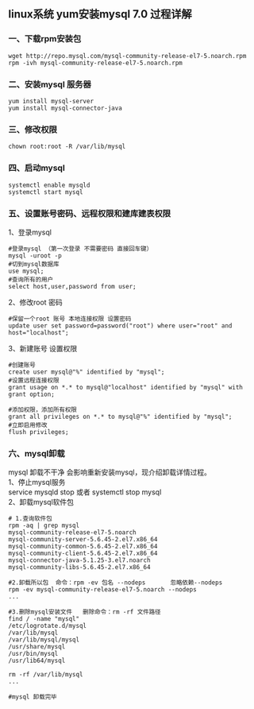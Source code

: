 ## linux系统  yum安装mysql 7.0 过程详解

### 一、下载rpm安装包
```
wget http://repo.mysql.com/mysql-community-release-el7-5.noarch.rpm
rpm -ivh mysql-community-release-el7-5.noarch.rpm
```

### 二、安装mysql 服务器
```
yum install mysql-server
yum install mysql-connector-java
```

### 三、修改权限
```
chown root:root -R /var/lib/mysql
```

### 四、启动mysql
```
systemctl enable mysqld
systemctl start mysql
```

### 五、设置账号密码、远程权限和建库建表权限
1、登录mysql
```
#登录mysql （第一次登录 不需要密码 直接回车键）
mysql -uroot -p
#切到mysql数据库
use mysql;
#查询所有的用户
select host,user,password from user;
```
2、修改root 密码
```
#保留一个root 账号 本地连接权限 设置密码
update user set password=password("root") where user="root" and host="localhost";
```

3、新建账号 设置权限
```
#创建账号
create user mysql@"%" identified by "mysql";
#设置远程连接权限
grant usage on *.* to mysql@"localhost" identified by "mysql" with grant option;
 
#添加权限，添加所有权限
grant all privileges on *.* to mysql@"%" identified by "mysql";
#立即启用修改
flush privileges;
```
### 六、mysql卸载
mysql 卸载不干净 会影响重新安装mysql，现介绍卸载详情过程。    
1、停止mysql服务    
service mysqld stop 或者 systemctl stop mysql    
2、卸载mysql软件包
```
# 1.查询软件包
rpm -aq | grep mysql
mysql-community-release-el7-5.noarch
mysql-community-server-5.6.45-2.el7.x86_64
mysql-community-common-5.6.45-2.el7.x86_64
mysql-community-client-5.6.45-2.el7.x86_64
mysql-connector-java-5.1.25-3.el7.noarch
mysql-community-libs-5.6.45-2.el7.x86_64
 
#2.卸载所以包  命令：rpm -ev 包名 --nodeps       忽略依赖--nodeps 
rpm -ev mysql-community-release-el7-5.noarch --nodeps
...
 
#3.删除mysql安装文件   删除命令：rm -rf 文件路径
find / -name "mysql"
/etc/logrotate.d/mysql
/var/lib/mysql
/var/lib/mysql/mysql
/usr/share/mysql
/usr/bin/mysql
/usr/lib64/mysql
 
rm -rf /var/lib/mysql
...
 
#mysql 卸载完毕
```







